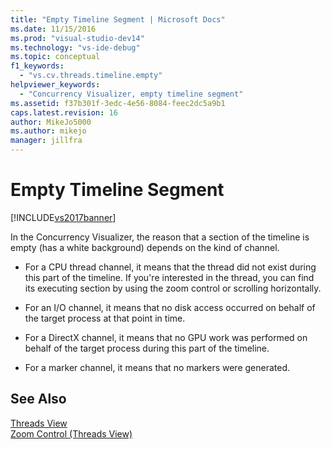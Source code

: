 ```yaml
---
title: "Empty Timeline Segment | Microsoft Docs"
ms.date: 11/15/2016
ms.prod: "visual-studio-dev14"
ms.technology: "vs-ide-debug"
ms.topic: conceptual
f1_keywords: 
  - "vs.cv.threads.timeline.empty"
helpviewer_keywords: 
  - "Concurrency Visualizer, empty timeline segment"
ms.assetid: f37b301f-3edc-4e56-8084-feec2dc5a9b1
caps.latest.revision: 16
author: MikeJo5000
ms.author: mikejo
manager: jillfra
---
```

# Empty Timeline Segment
[!INCLUDE[vs2017banner](../includes/vs2017banner.md)]

In the Concurrency Visualizer, the reason that a section of the timeline is empty (has a white background) depends on the kind of channel.  
  
-   For a CPU thread channel, it means that the thread did not exist during this part of the timeline. If you're interested in the thread, you can find its executing section by using the zoom control or scrolling horizontally.  
  
-   For an I/O channel, it means that no disk access occurred on behalf of the target process at that point in time.  
  
-   For a DirectX channel, it means that no GPU work was performed on behalf of the target process during this part of the timeline.  
  
-   For a marker channel, it means that no markers were generated.  
  
## See Also  
 [Threads View](../profiling/threads-view-parallel-performance.md)   
 [Zoom Control (Threads View)](../profiling/zoom-control-threads-view.md)
